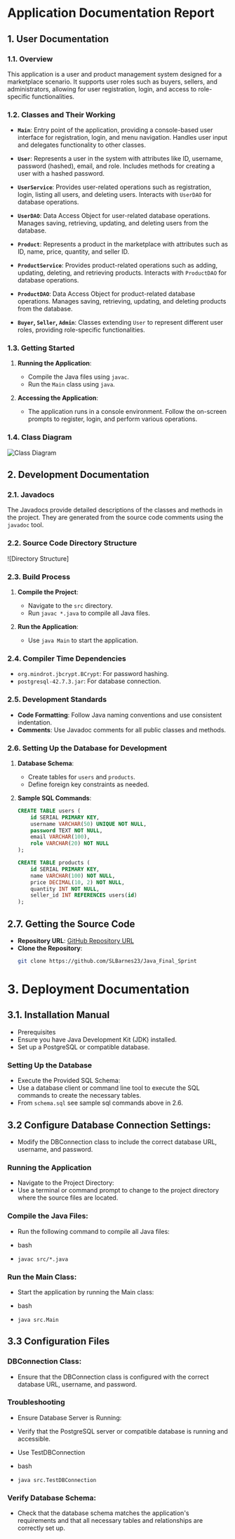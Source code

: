 # Application Documentation Report

## 1. User Documentation

### 1.1. Overview

This application is a user and product management system designed for a marketplace scenario. It supports user roles such as buyers, sellers, and administrators, allowing for user registration, login, and access to role-specific functionalities.

### 1.2. Classes and Their Working

- **`Main`**: Entry point of the application, providing a console-based user interface for registration, login, and menu navigation. Handles user input and delegates functionality to other classes.

- **`User`**: Represents a user in the system with attributes like ID, username, password (hashed), email, and role. Includes methods for creating a user with a hashed password.

- **`UserService`**: Provides user-related operations such as registration, login, listing all users, and deleting users. Interacts with `UserDAO` for database operations.

- **`UserDAO`**: Data Access Object for user-related database operations. Manages saving, retrieving, updating, and deleting users from the database.

- **`Product`**: Represents a product in the marketplace with attributes such as ID, name, price, quantity, and seller ID.

- **`ProductService`**: Provides product-related operations such as adding, updating, deleting, and retrieving products. Interacts with `ProductDAO` for database operations.

- **`ProductDAO`**: Data Access Object for product-related database operations. Manages saving, retrieving, updating, and deleting products from the database.

- **`Buyer`, `Seller`, `Admin`**: Classes extending `User` to represent different user roles, providing role-specific functionalities.

### 1.3. Getting Started

1. **Running the Application**:
   - Compile the Java files using `javac`.
   - Run the `Main` class using `java`.

2. **Accessing the Application**:
   - The application runs in a console environment. Follow the on-screen prompts to register, login, and perform various operations.

### 1.4. Class Diagram
![Class Diagram](img/Class_Relationships.png)


## 2. Development Documentation

### 2.1. Javadocs

The Javadocs provide detailed descriptions of the classes and methods in the project. They are generated from the source code comments using the `javadoc` tool.

### 2.2. Source Code Directory Structure
![Directory Structure]

### 2.3. Build Process

1. **Compile the Project**:
   - Navigate to the `src` directory.
   - Run `javac *.java` to compile all Java files.

2. **Run the Application**:
   - Use `java Main` to start the application.

### 2.4. Compiler Time Dependencies

- `org.mindrot.jbcrypt.BCrypt`: For password hashing.
- `postgresql-42.7.3.jar`: For database connection.

### 2.5. Development Standards

- **Code Formatting**: Follow Java naming conventions and use consistent indentation.
- **Comments**: Use Javadoc comments for all public classes and methods.

### 2.6. Setting Up the Database for Development

1. **Database Schema**:
   - Create tables for `users` and `products`.
   - Define foreign key constraints as needed.

2. **Sample SQL Commands**:
   ```sql
   CREATE TABLE users (
       id SERIAL PRIMARY KEY,
       username VARCHAR(50) UNIQUE NOT NULL,
       password TEXT NOT NULL,
       email VARCHAR(100),
       role VARCHAR(20) NOT NULL
   );

   CREATE TABLE products (
       id SERIAL PRIMARY KEY,
       name VARCHAR(100) NOT NULL,
       price DECIMAL(10, 2) NOT NULL,
       quantity INT NOT NULL,
       seller_id INT REFERENCES users(id)
   );

## 2.7. Getting the Source Code

- **Repository URL**: [GitHub Repository URL](https://github.com/SLBarnes23/Java_Final_Sprint)
- **Clone the Repository**:
  ```bash
  git clone https://github.com/SLBarnes23/Java_Final_Sprint

# 3. Deployment Documentation

 ## 3.1. Installation Manual
 - Prerequisites
 - Ensure you have Java Development Kit (JDK) installed.
 - Set up a PostgreSQL or compatible database.

 ### Setting Up the Database
- Execute the Provided SQL Schema:
- Use a database client or command line tool to execute the SQL commands to create the necessary tables.
- From `schema.sql` see sample sql commands above in 2.6.

## 3.2 Configure Database Connection Settings: 
- Modify the DBConnection class to include the correct database URL, username, and password.

### Running the Application
- Navigate to the Project Directory:
- Use a terminal or command prompt to change to the project directory where the source files are located.

### Compile the Java Files:
- Run the following command to compile all Java files:

- bash
- `javac src/*.java`

### Run the Main Class:
- Start the application by running the Main class:

- bash
- `java src.Main`

## 3.3 Configuration Files

### DBConnection Class:
- Ensure that the DBConnection class is configured with the correct database URL, username, and password.

### Troubleshooting
- Ensure Database Server is Running:

- Verify that the PostgreSQL server or compatible database is running and accessible.
- Use TestDBConnection 

- bash
- `java src.TestDBConnection`

### Verify Database Schema:
- Check that the database schema matches the application's requirements and that all necessary tables and relationships are correctly set up.

